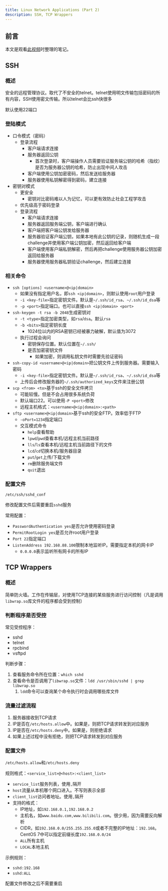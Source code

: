 ```yaml
---
title: Linux Network Applications (Part 2)
description: SSH, TCP Wrappers
---
```


## 前言

本文是观看[此视频](https://www.bilibili.com/video/bv164411J761)时整理的笔记。

## SSH

### 概述

安全的远程管理协议。取代了不安全的telnet。telnet使用明文传输包括密码的所有内容，SSH使用密文传输。所以telnet会比ssh快很多

默认使用22端口

### 登陆模式

- 口令模式（密码）
  - 登录流程
    - 客户端请求连接
    - 服务器返回公钥
      - 首次登录时，客户端操作人员需要验证服务端公钥的哈希（指纹）是否为服务器公钥的哈希，防止出现中间人攻击
    - 客户端使用公钥加密密码，然后发送给服务器
    - 服务器使用私钥解密得到密码，建立连接
- 密钥对模式
  - 更安全
    - 密钥对比密码难以人为记忆，可以更有效防止社会工程学攻击
  - 优先级高于密码登录
  - 登录流程
    - 客户端请求连接
    - 服务器返回服务端公钥，客户端进行确认
    - 客户端把客户端公钥发给服务器
    - 服务器验证客户端公钥，如果本地有此公钥的记录，则随机生成一段challenge并使用客户端公钥加密，然后返回给客户端
    - 客户端使用客户端私钥解密，然后再把challenge使用服务器公钥加密返回给服务器
    - 服务器使用服务器私钥验证challenge，然后建立连接

### 相关命令

- `ssh [options] <username>@<ip|domain>`
  - 如果没有指定用户名，即`ssh <ip|domain>`，则默认使用`root`用户登录
  - `-i <key-file>`指定密钥文件。默认是`~/.ssh/id_rsa`、`~/.ssh/id_dsa`等
  - `-p <port>`指定端口。也可以直接`ssh <ip|domain> <port>`
- `ssh-keygen -t rsa -b 2048`生成密钥对
  - `-t <type>`指定加密类型，如`rsa`/`dsa`。默认`rsa`
  - `-b <bits>`指定密钥长度
    - 1024位以内的RSA密钥已经被暴力破解，默认值为3072
  - 执行过程会询问
    - 密钥保存位置。默认位置在`~/.ssh/`
    - 是否加密密钥文件
      - 如果加密，则调用私钥文件时需要先验证密码
- `ssh-copy-id <username>@<ip|domain>`把公钥文件上传到服务器。需要输入密码
  - `-i <key-file>`指定密钥文件。默认是`~/.ssh/id_rsa`、`~/.ssh/id_dsa`等
  - 上传后会修改服务器的`~/.ssh/authorized_keys`文件来注册公钥
- `scp <from> <to>`基于ssh的安全文件拷贝
  - 可能较慢。但是不会占用很多系统负荷
  - 默认端口22。可以使用`-P <port>`修改
  - 远程主机格式：`<username>@<ip|domain>:<path>`
- `sftp <username>@<ip|domain>`基于ssh的安全FTP。效率低于FTP
  - `-oPort=1234`指定端口
  - 交互模式命令
    - `help`查看帮助
    - `lpwd`/`pwd`查看本机/远程主机当前路径
    - `lls`/`ls`查看本机/远程主机当前路径下的文件
    - `lcd`/`cd`切换本机/服务器目录
    - `put`/`get`上传/下载文件
    - `rm`删除服务端文件
    - `quit`退出

### 配置文件

`/etc/ssh/sshd_conf`

修改配置文件后需要重启`sshd`服务

常用配置：
- `PasswordAuthentication yes`是否允许使用密码登录
- `PermitRootLogin yes`是否允许root用户登录
- `Port 22`指定端口
- `ListenAddress 192.168.88.100`限制本地监听IP。需要指定本机的网卡IP
  - `0.0.0.0`表示监听所有网卡的所有IP

## TCP Wrappers

### 概述

简单防火墙。工作在传输层，对使用TCP连接的某些服务进行访问控制（凡是调用`libwrap.so`库文件的程序都会受到控制）

### 判断程序是否受控

常见受控程序：
- sshd
- telnet
- rpcbind
- vsftpd

判断步骤：
1. 查看服务命令所在位置：`which sshd`
2. 查看命令是否调用了`libwrap.so`文件：`ldd /usr/sbin/sshd | grep libwrap.so`
   1. `ldd`命令可以查询某个命令执行时会调用哪些库文件

### 流量过滤流程

1. 服务器接收到TCP请求
2. IP是否在`/etc/hosts.allow`中。如果是，则把TCP请求转发到对应服务
3. IP是否在`/etc/hosts.deny`中。如果是，则拒绝请求
4. 如果上述过程中没有拒绝，则把TCP请求转发到对应服务

### 配置文件

`/etc/hosts.allow`和`/etc/hosts.deny`

规则格式：`<service_list>@<host>:<client_list>`
- `service_list`服务列表，使用`,`隔开
- `host`流量从本机哪个网口进入。不写则表示全部
- `client_list`访问者地址。使用`,`隔开
 - 支持的格式：
   - IP地址，如`192.168.0.1,192.168.0.2`
   - 主机名，如`www.baidu.com,www.bilibili.com`。很少用，因为需要反向解析
   - CIDR，如`192.168.0.0/255.255.255.0`或者不完整的IP地址：`192.168`。CentOS 7中可以指定前缀长度`192.168.0.0/24`
   - `ALL`所有主机
   - `LOCAL`本地主机

示例规则：
- `sshd:192.168`
- `sshd:ALL`

配置文件修改之后不需要重启


